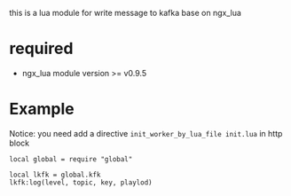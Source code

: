 this is a lua module for write message to kafka base on ngx_lua

required
==========
* ngx_lua module version >= v0.9.5


Example
==========
Notice: you need add a directive `init_worker_by_lua_file init.lua` in http block

    local global = require "global"

    local lkfk = global.kfk
    lkfk:log(level, topic, key, playlod)
